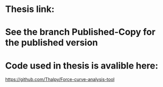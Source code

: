 # Thesis link:

# See the branch Published-Copy for the published version

# Code used in thesis is avalible here:
https://github.com/Thalpy/Force-curve-analysis-tool
